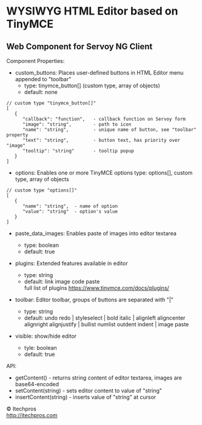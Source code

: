 # WYSIWYG HTML Editor based on TinyMCE
## Web Component for Servoy NG Client


Component Properties:

- custom_buttons: Places user-defined buttons in HTML Editor menu appended to "toolbar"
  - type: tinymce_button[] (custom type, array of objects)
  - default: none
```
// custom type "tinymce_button[]"
[
   {
      "callback": "function",   - callback function on Servoy form
      "image": "string",        - path to icon
      "name": "string",         - unique name of button, see "toolbar" property
      "text": "string",         - button text, has priority over "image"
      "tooltip": "string"       - tooltip popup
   }
]
```

- options: Enables one or more TinyMCE options
  type: options[], custom type, array of objects
```
// custom type "options[]"
[
   {
      "name": "string",  - name of option
      "value": "string"  - option's value
   }
]
```

- paste_data_images: Enables paste of images into editor textarea
  - type: boolean
  - default: true

- plugins: Extended features available in editor 
  - type: string
  - default: link image code paste  
  full list of plugins https://www.tinymce.com/docs/plugins/

- toolbar: Editor toolbar, groups of buttons are separated with "|" 
  - type: string
  - default: undo redo | styleselect | bold italic | alignleft aligncenter alignright alignjustify | bullist numlist outdent indent | image paste

- visible: show/hide editor
  - tyle: boolean
  - default: true

API:
- getContent()          - returns string content of editor textarea, images are base64-encoded
- setContent(string)    - sets editor content to value of "string"
- insertContent(string) - inserts value of "string" at cursor


&copy; Itechpros  
http://itechpros.com
